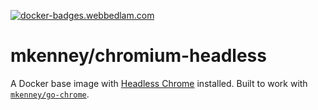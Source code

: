 [![docker-badges.webbedlam.com](http://docker-badges.webbedlam.com/image/mkenney/chromium-headless)](https://hub.docker.com/r/mkenney/chromium-headless/)


# mkenney/chromium-headless
A Docker base image with [Headless Chrome](https://chromium.googlesource.com/chromium/src/+/lkgr/headless/README.md) installed. Built to work with [`mkenney/go-chrome`](https://github.com/mkenney/go-chrome).
